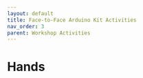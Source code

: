 ```yaml
---
layout: default
title: Face-to-Face Arduino Kit Activities
nav_order: 3
parent: Workshop Activities
---
```

# Hands

